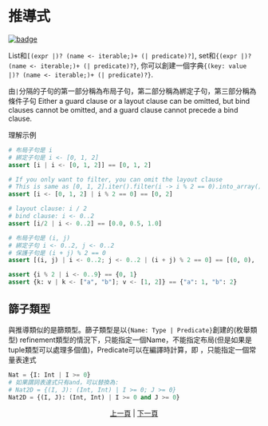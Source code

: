 # 推導式

[![badge](https://img.shields.io/endpoint.svg?url=https%3A%2F%2Fgezf7g7pd5.execute-api.ap-northeast-1.amazonaws.com%2Fdefault%2Fsource_up_to_date%3Fowner%3Derg-lang%26repos%3Derg%26ref%3Dmain%26path%3Ddoc/EN/syntax/29_comprehension.md%26commit_hash%3Dc6eb78a44de48735213413b2a28569fdc10466d0)](https://gezf7g7pd5.execute-api.ap-northeast-1.amazonaws.com/default/source_up_to_date?owner=erg-lang&repos=erg&ref=main&path=doc/EN/syntax/29_comprehension.md&commit_hash=c6eb78a44de48735213413b2a28569fdc10466d0)

List和`[(expr |)? (name <- iterable;)+ (| predicate)?]`,
set和`{(expr |)? (name <- iterable;)+ (| predicate)?}`,
你可以創建一個字典`{(key: value |)? (name <- iterable;)+ (| predicate)?}`.

由`|`分隔的子句的第一部分稱為布局子句，第二部分稱為綁定子句，第三部分稱為條件子句
Either a guard clause or a layout clause can be omitted, but bind clauses cannot be omitted, and a guard clause cannot precede a bind clause.

理解示例

```python
# 布局子句是 i
# 綁定子句是 i <- [0, 1, 2]
assert [i | i <- [0, 1, 2]] == [0, 1, 2]

# If you only want to filter, you can omit the layout clause
# This is same as [0, 1, 2].iter().filter(i -> i % 2 == 0).into_array()
assert [i <- [0, 1, 2] | i % 2 == 0] == [0, 2]

# layout clause: i / 2
# bind clause: i <- 0..2
assert [i/2 | i <- 0..2] == [0.0, 0.5, 1.0]

# 布局子句是 (i, j)
# 綁定子句 i <- 0..2, j <- 0..2
# 保護子句是 (i + j) % 2 == 0
assert [(i, j) | i <- 0..2; j <- 0..2 | (i + j) % 2 == 0] == [(0, 0), (0, 2), (1, 1), (2, 0), (2, 2)]

assert {i % 2 | i <- 0..9} == {0, 1}
assert {k: v | k <- ["a", "b"]; v <- [1, 2]} == {"a": 1, "b": 2}
```

## 篩子類型

與推導類似的是篩類型。篩子類型是以`{Name: Type | Predicate}`創建的(枚舉類型)
refinement類型的情況下，只能指定一個Name，不能指定布局(但是如果是tuple類型可以處理多個值)，Predicate可以在編譯時計算，即 ，只能指定一個常量表達式

```python
Nat = {I: Int | I >= 0}
# 如果謂詞表達式只有and，可以替換為:
# Nat2D = {(I, J): (Int, Int) | I >= 0; J >= 0}
Nat2D = {(I, J): (Int, Int) | I >= 0 and J >= 0}
```

<p align='center'>
    <a href='./29_pattern_matching.md'>上一頁</a> | <a href='./31_spread_syntax.md'>下一頁</a>
</p>
